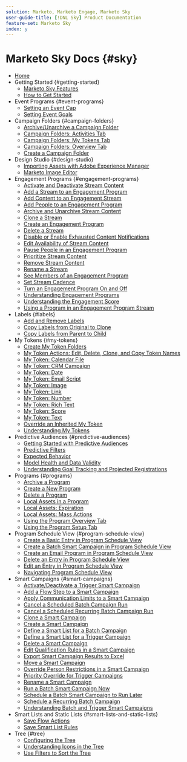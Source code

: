 ```yaml
---
solution: Marketo, Marketo Engage, Marketo Sky
user-guide-title: [!DNL Sky] Product Documentation
feature-set: Marketo Sky
index: y
---
```


# Marketo Sky Docs {#sky}

+ [Home](home.md)
+ Getting Started {#getting-started}
  + [Marketo Sky Features](marketo-sky-features.md)
  + [How to Get Started](how-to-enable-roles-for-marketo-sky.md)
+ Event Programs {#event-programs}
  + [Setting an Event Cap](setting-an-event-cap.md)
  + [Setting Event Goals](setting-event-goals.md)
+ Campaign Folders {#campaign-folders}
  + [Archive/Unarchive a Campaign Folder](archive-unarchive-a-campaign-folder.md)
  + [Campaign Folders: Activities Tab](campaign-folder-activities-tab.md)
  + [Campaign Folders: My Tokens Tab](campaign-folder-my-tokens-tab.md)
  + [Campaign Folders: Overview Tab](campaign-folder-overview-tab.md)
  + [Create a Campaign Folder](create-a-campaign-folder.md)
+ Design Studio {#design-studio}
  + [Importing Assets with Adobe Experience Manager](importing-assets-with-adobe-experience-manager.md)
  + [Marketo Image Editor](marketo-image-editor.md)
+ Engagement Programs {#engagement-programs}
  + [Activate and Deactivate Stream Content](activate-and-deactivate-stream-content.md)
  + [Add a Stream to an Engagement Program](add-a-stream-to-an-engagement-program.md)
  + [Add Content to an Engagement Stream](add-content-to-an-engagement-stream.md)
  + [Add People to an Engagement Program](add-people-to-an-engagement-program.md)
  + [Archive and Unarchive Stream Content](archive-and-unarchive-stream-content.md)
  + [Clone a Stream](clone-a-stream.md)
  + [Create an Engagement Program](create-an-engagement-program.md)
  + [Delete a Stream](delete-a-stream.md)
  + [Disable or Enable Exhausted Content Notifications](disable-or-enable-exhausted-content-notifications.md)
  + [Edit Availability of Stream Content](edit-availability-of-stream-content.md)
  + [Pause People in an Engagement Program](pause-people-in-an-engagement-program.md)
  + [Prioritize Stream Content](prioritize-stream-content.md)
  + [Remove Stream Content](remove-stream-content.md)
  + [Rename a Stream](rename-a-stream.md)
  + [See Members of an Engagement Program](see-members-of-an-engagement-program.md)
  + [Set Stream Cadence](set-stream-cadence.md)
  + [Turn an Engagement Program On and Off](turn-an-engagement-program-on-and-off.md)
  + [Understanding Engagement Programs](understanding-engagement-programs.md)
  + [Understanding the Engagement Score](understanding-the-engagement-score.md)
  + [Using a Program in an Engagement Program Stream](using-a-program-in-an-engagement-program-stream.md)
+ Labels {#labels}
  + [Add and Remove Labels](add-and-remove-labels.md)
  + [Copy Labels from Original to Clone](copy-labels-from-original-to-clone.md)
  + [Copy Labels from Parent to Child](copy-labels-from-parent-to-child.md)
+ My Tokens {#my-tokens}
  + [Create My Token Folders](create-my-token-folders.md)
  + [My Token Actions: Edit, Delete, Clone, and Copy Token Names](my-token-actions-edit-delete-clone-and-copy-token-names.md)
  + [My Token: Calendar File](my-token-calendar-file.md)
  + [My Token: CRM Campaign](my-token-crm-campaign.md)
  + [My Token: Date](my-token-date.md)
  + [My Token: Email Script](my-token-email-script.md)
  + [My Token: Image](my-token-image.md)
  + [My Token: Link](my-token-link.md)
  + [My Token: Number](my-token-number.md)
  + [My Token: Rich Text](my-token-rich-text.md)
  + [My Token: Score](my-token-score.md)
  + [My Token: Text](my-token-text.md)
  + [Override an Inherited My Token](override-an-inherited-my-token.md)
  + [Understanding My Tokens](understanding-my-tokens.md)
+ Predictive Audiences {#predictive-audiences}
  + [Getting Started with Predictive Audiences](getting-started-with-predictive-audiences.md)
  + [Predictive Filters](predictive-filters.md)
  + [Expected Behavior](expected-behavior.md)
  + [Model Health and Data Validity](model-health-and-data-validity.md)
  + [Understanding Goal Tracking and Projected Registrations](understanding-goal-tracking-and-projected-registrations.md)
+ Programs {#programs}
  + [Archive a Program](archive-a-program.md)
  + [Create a New Program](create-a-new-program.md)
  + [Delete a Program](delete-a-program.md)
  + [Local Assets in a Program](local-assets-in-a-program.md)
  + [Local Assets: Expiration](local-assets-expiration.md)
  + [Local Assets: Mass Actions](local-assets-mass-actions.md)
  + [Using the Program Overview Tab](using-the-program-overview-tab.md)
  + [Using the Program Setup Tab](using-the-program-setup-tab.md)
+ Program Schedule View {#program-schedule-view}
  + [Create a Basic Entry in Program Schedule View](create-a-basic-entry-in-program-schedule-view.md)
  + [Create a Batch Smart Campaign in Program Schedule View](create-a-batch-smart-campaign-in-program-schedule-view.md)
  + [Create an Email Program in Program Schedule View](create-an-email-program-in-program-schedule-view.md)
  + [Delete an Entry in Program Schedule View](delete-an-entry-in-program-schedule-view.md)
  + [Edit an Entry in Program Schedule View](edit-an-entry-in-program-schedule-view.md)
  + [Navigating Program Schedule View](navigating-program-schedule-view.md)
+ Smart Campaigns {#smart-campaigns}
  + [Activate/Deactivate a Trigger Smart Campaign](activate-deactivate-a-trigger-smart-campaign.md)
  + [Add a Flow Step to a Smart Campaign](add-a-flow-step-to-a-smart-campaign.md)
  + [Apply Communication Limits to a Smart Campaign](apply-communication-limits-to-a-smart-campaign.md)
  + [Cancel a Scheduled Batch Campaign Run](cancel-a-scheduled-batch-campaign-run.md)
  + [Cancel a Scheduled Recurring Batch Campaign Run](cancel-a-scheduled-recurring-batch-campaign-run.md)
  + [Clone a Smart Campaign](clone-a-smart-campaign.md)
  + [Create a Smart Campaign](create-a-smart-campaign.md)
  + [Define a Smart List for a Batch Campaign](define-a-smart-list-for-a-batch-campaign.md)
  + [Define a Smart List for a Trigger Campaign](define-a-smart-list-for-a-trigger-campaign.md)
  + [Delete a Smart Campaign](delete-a-smart-campaign.md)
  + [Edit Qualification Rules in a Smart Campaign](edit-qualification-rules-in-a-smart-campaign.md)
  + [Export Smart Campaign Results to Excel](export-smart-campaign-results-to-excel.md)
  + [Move a Smart Campaign](move-a-smart-campaign.md)
  + [Override Person Restrictions in a Smart Campaign](override-person-restrictions-in-a-smart-campaign.md)
  + [Priority Override for Trigger Campaigns](priority-override-for-trigger-campaigns.md)
  + [Rename a Smart Campaign](rename-a-smart-campaign.md)
  + [Run a Batch Smart Campaign Now](run-a-batch-smart-campaign-now.md)
  + [Schedule a Batch Smart Campaign to Run Later](schedule-a-batch-smart-campaign-to-run-later.md)
  + [Schedule a Recurring Batch Campaign](schedule-a-recurring-batch-campaign.md)
  + [Understanding Batch and Trigger Smart Campaigns](understanding-batch-and-trigger-smart-campaigns.md)
+ Smart Lists and Static Lists {#smart-lists-and-static-lists}
  + [Save Flow Actions](save-flow-actions.md)
  + [Save Smart List Rules](save-smart-list-rules.md)
+ Tree {#tree}
  + [Configuring the Tree](configuring-the-tree.md)
  + [Understanding Icons in the Tree](understanding-icons-in-the-tree.md)
  + [Use Filters to Sort the Tree](use-filters-to-sort-the-tree.md)
  